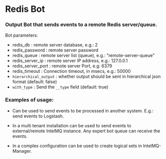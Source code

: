 # Redis Bot

### Output Bot that sends events to a remote Redis server/queue.

Bot parameters: 
* redis_db          : remote server database, e.g.: 2
* redis_password    : remote server password
* redis_queue       : remote server list (queue), e.g.: "remote-server-queue"
* redis_server_ip   : remote server IP address, e.g.: 127.0.0.1
* redis_server_port : remote server Port, e.g: 6379
* redis_timeout     : Connection timeout, in msecs, e.g.: 50000
* `hierarchical_output` : whether output should be sent in hierarchical json format (default: false)
* `with_type`       : Send the `__type` field (default: true)


### Examples of usage:

* Can be used to send events to be processed in another system. E.g.: send events to Logstash.

* In a multi tenant installation can be used to send events to external/remote IntelMQ instance. Any expert bot queue can receive the events.

* In a complex configuration can be used to create logical sets in IntelMQ-Manager. 
